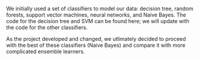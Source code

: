 We initially used a set of classifiers to model our data: decision tree, random forests, support vector machines, neural networks, and Naive Bayes. 
The code for the decision tree and SVM can be found here; we will update with the code for the other classifiers.

As the project developed and changed, we utlimately decided to proceed with the best of these classifiers (Naive Bayes) and compare it with more complicated ensemble learners.
